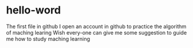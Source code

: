 # hello-word
The first  file in github 
I open an account in github to practice the algorithm of maching learing 
Wish every-one can give me some suggestion to guide me how  to study maching learning
